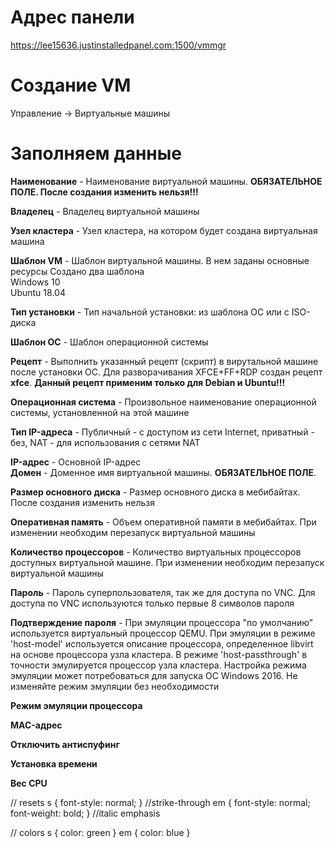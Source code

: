 # Адрес панели  
https://lee15636.justinstalledpanel.com:1500/vmmgr  

# **Создание VM**  
Управление -> Виртуальные машины  

# Заполняем данные

**Наименование** - Наименование виртуальной машины. **ОБЯЗАТЕЛЬНОЕ ПОЛЕ. После создания изменить нельзя!!!**  


**Владелец** - Владелец виртуальной машины  

**Узел кластера** - Узел кластера, на котором будет создана виртуальная машина  

**Шаблон VM** - Шаблон виртуальной машины. В нем заданы основные ресурсы
Создано два шаблона  
Windows 10  
Ubuntu 18.04  

**Тип установки** - Тип начальной установки: из шаблона ОС или с ISO-диска  

**Шаблон ОС** - Шаблон операционной системы  

**Рецепт** - Выполнить указанный рецепт (скрипт) в вирутальной машине после установки ОС. 
Для разворачивания XFCE+FF+RDP создан рецепт **xfce**. **Данный рецепт применим только для Debian и Ubuntu!!!**

**Операционная система** - Произвольное наименование операционной системы, установленной на этой машине  

**Тип IP-адреса** - Публичный - с доступом из сети Internet, приватный - без, NAT - для использования с сетями NAT  

**IP-адрес** - Основной IP-адрес  
**Домен** - Доменное имя виртуальной машины. **ОБЯЗАТЕЛЬНОЕ ПОЛЕ**.  

**Размер основного диска** - Размер основного диска в мебибайтах. После создания изменить нельзя  

**Оперативная память** - Объем оперативной памяти в мебибайтах. При изменении необходим перезапуск виртуальной машины  

**Количество процессоров** - Количество виртуальных процессоров доступных виртуальной машине. При изменении необходим перезапуск виртуальной машины  

**Пароль** - Пароль суперпользователя, так же для доступа по VNC. Для доступа по VNC используются только первые 8 символов пароля  

**Подтверждение пароля** - При эмуляции процессора "по умолчанию" используется виртуальный процессор QEMU. При эмуляции в режиме 'host-model' используется описание процессора, определенное libvirt на основе процессора узла кластера. В режиме 'host-passthrough' в точности эмулируется процессор узла кластера. Настройка режима эмуляции может потребоваться для запуска ОС Windows 2016. Не изменяйте режим эмуляции без необходимости  

**Режим эмуляции процессора**  

**MAC-адрес**  

**Отключить антиспуфинг**  

**Установка времени**  

**Вес CPU**  

// resets
s { font-style: normal; } //strike-through
em { font-style: normal; font-weight: bold; } //italic emphasis

// colors
s { color: green }
em { color: blue }
